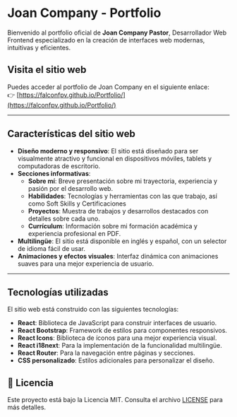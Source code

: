 # Joan Company - Portfolio

Bienvenido al portfolio oficial de **Joan Company Pastor**, Desarrollador Web Frontend especializado en la creación de interfaces web modernas, intuitivas y eficientes.

## Visita el sitio web

Puedes acceder al portfolio de Joan Company en el siguiente enlace:  
👉 [https://falconfpv.github.io/Portfolio/](https://falconfpv.github.io/Portfolio/)

---

## Características del sitio web

- **Diseño moderno y responsivo**: El sitio está diseñado para ser visualmente atractivo y funcional en dispositivos móviles, tablets y computadoras de escritorio.
- **Secciones informativas**:
  - **Sobre mí**: Breve presentación sobre mi trayectoria, experiencia y pasión por el desarrollo web.
  - **Habilidades**: Tecnologías y herramientas con las que trabajo, así como Soft Skills y Certificaciones
  - **Proyectos**: Muestra de trabajos y desarrollos destacados con detalles sobre cada uno.
  - **Currículum**: Información sobre mi formación académica y experiencia profesional en PDF.
- **Multilingüe**: El sitio está disponible en inglés y español, con un selector de idioma fácil de usar.
- **Animaciones y efectos visuales**: Interfaz dinámica con animaciones suaves para una mejor experiencia de usuario.

---

## Tecnologías utilizadas

El sitio web está construido con las siguientes tecnologías:

- **React**: Biblioteca de JavaScript para construir interfaces de usuario.
- **React Bootstrap**: Framework de estilos para componentes responsivos.
- **React Icons**: Biblioteca de íconos para una mejor experiencia visual.
- **React i18next**: Para la implementación de la funcionalidad multilingüe.
- **React Router**: Para la navegación entre páginas y secciones.
- **CSS personalizado**: Estilos adicionales para personalizar el diseño.

## 📄 Licencia

Este proyecto está bajo la Licencia MIT. Consulta el archivo [LICENSE](./LICENSE) para más detalles.